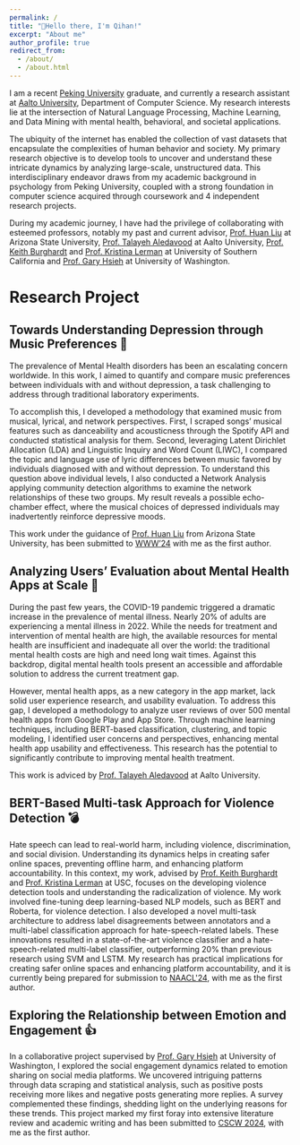 ```yaml
---
permalink: /
title: "👋Hello there, I'm Qihan!"
excerpt: "About me"
author_profile: true
redirect_from: 
  - /about/
  - /about.html
---
```

I am  a recent [Peking University](https://english.pku.edu.cn/) graduate, and currently a research assistant at [Aalto University](https://www.aalto.fi/en), Department of Computer Science. My research interests lie at the intersection of Natural Language Processing, Machine Learning, and Data Mining with mental health, behavioral, and societal applications. 

The ubiquity of the internet has enabled the collection of vast datasets that encapsulate the complexities of human behavior and society. My primary research objective is to develop tools to uncover and understand these intricate dynamics by analyzing large-scale, unstructured data. This interdisciplinary endeavor draws from my academic background in psychology from Peking University, coupled with a strong foundation in computer science acquired through coursework and 4 independent research projects. 

During my academic journey, I have had the privilege of collaborating with esteemed professors, notably my past and current advisor,  [Prof. Huan Liu](https://www.public.asu.edu/~huanliu/) at Arizona State University, [Prof. Talayeh Aledavood](https://talayeh.xyz/) at Aalto University, [Prof. Keith Burghardt](https://www.kburg.co/) and [Prof. Kristina Lerman](https://www.isi.edu/people-lerman/) at University of Southern California and [Prof. Gary Hsieh](https://faculty.washington.edu/garyhs/#research) at University of Washington.


# Research Project
## Towards Understanding Depression through Music Preferences 🎵
The prevalence of Mental Health disorders has been an escalating concern worldwide. In this work, I aimed to quantify and compare music preferences between individuals with and without depression, a task challenging to address through traditional laboratory experiments.

To accomplish this, I developed a methodology that examined music from musical, lyrical, and network perspectives. First, I scraped songs’ musical features such as danceability and acousticness through the Spotify API and conducted statistical analysis for them. Second, leveraging Latent Dirichlet Allocation (LDA) and Linguistic Inquiry and Word Count (LIWC), I compared the topic and language use of lyric differences between music favored by individuals diagnosed with and without depression. To understand this question above individual levels, I also conducted a Network Analysis applying community detection algorithms to examine the network relationships of these two groups. My result reveals a possible echo-chamber effect, where the musical choices of depressed individuals may inadvertently reinforce depressive moods. 

This work under the guidance of [Prof. Huan Liu](https://www.public.asu.edu/~huanliu/) from Arizona State University, has been submitted to [WWW’24](https://www2024.thewebconf.org/) with me as the first author. 

## Analyzing Users’ Evaluation about Mental Health Apps at Scale 📱
During the past few years, the COVID-19 pandemic triggered a dramatic increase in the prevalence of mental illness. Nearly 20% of adults are experiencing a mental illness in 2022. While the needs for treatment and intervention of mental health are high, the available resources for mental health are insufficient and inadequate all over the world: the traditional mental health costs are high and need long wait times. Against this backdrop, digital mental health tools present an accessible and affordable solution to address the current treatment gap. 

However, mental health apps, as a new category in the app market, lack solid user experience research, and usability evaluation. To address this gap, I developed a methodology to analyze user reviews of over 500 mental health apps from Google Play and App Store. Through machine learning techniques, including BERT-based classification, clustering, and topic modeling, I identified user concerns and perspectives, enhancing mental health app usability and effectiveness. This research has the potential to significantly contribute to improving mental health treatment.

This work is adviced by [Prof. Talayeh Aledavood](https://talayeh.xyz/) at Aalto University.

## BERT-Based Multi-task Approach for Violence Detection 💣
Hate speech can lead to real-world harm, including violence, discrimination, and social division. Understanding its dynamics helps in creating safer online spaces, preventing offline harm, and enhancing platform accountability. In this context, my work, advised by [Prof. Keith Burghardt](https://www.kburg.co/) and [Prof. Kristina Lerman](https://www.isi.edu/people-lerman/) at USC, focuses on the developing violence detection tools and understanding the radicalization of violence. My work involved fine-tuning deep learning-based NLP models, such as BERT and Roberta, for violence detection. I also developed a novel multi-task architecture to address label disagreements between annotators and a multi-label classification approach for hate-speech-related labels. These innovations resulted in a state-of-the-art violence classifier and a hate-speech-related multi-label classifier, outperforming 20% than previous research using SVM and LSTM. My research has practical implications for creating safer online spaces and enhancing platform accountability, and it is currently being prepared for submission to [NAACL'24](https://2024.naacl.org/), with me as the first author.

## Exploring the Relationship between Emotion and Engagement 👍

In a collaborative project supervised by [Prof. Gary Hsieh](https://faculty.washington.edu/garyhs/#research) at University of Washington, I explored the social engagement dynamics related to emotion sharing on social media platforms. We uncovered intriguing patterns through data scraping and statistical analysis, such as positive posts receiving more likes and negative posts generating more replies. A survey complemented these findings, shedding light on the underlying reasons for these trends. This project marked my first foray into extensive literature review and academic writing and has been submitted to [CSCW 2024](https://cscw.acm.org/2023/), with me as the first author.






